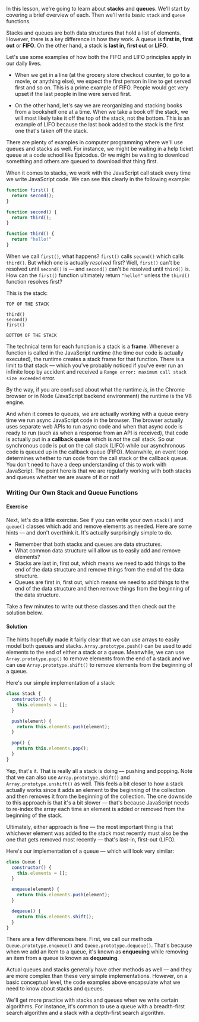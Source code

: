 In this lesson, we're going to learn about **stacks** and **queues**. We'll start by covering a brief overview of each. Then we'll write basic `stack` and `queue` functions.

Stacks and queues are both data structures that hold a list of elements. However, there is a key difference in how they work. A queue is **first in, first out** or **FIFO**. On the other hand, a stack is **last in, first out** or **LIFO**.

Let's use some examples of how both the FIFO and LIFO principles apply in our daily lives.

* When we get in a line (at the grocery store checkout counter, to go to a movie, or anything else), we expect the first person in line to get served first and so on. This is a prime example of FIFO. People would get very upset if the last people in line were served first.

* On the other hand, let's say we are reorganizing and stacking books from a bookshelf one at a time. When we take a book off the stack, we will most likely take it off the top of the stack, not the bottom. This is an example of LIFO because the last book added to the stack is the first one that's taken off the stack.

There are plenty of examples in computer programming where we'll use queues and stacks as well. For instance, we might be waiting in a help ticket queue at a code school like Epicodus. Or we might be waiting to download something and others are queued to download that thing first.

When it comes to stacks, we work with the JavaScript call stack every time we write JavaScript code. We can see this clearly in the following example:

```js
function first() {
  return second();
}

function second() {
  return third();
}

function third() {
  return "hello!"
}
```

When we call `first()`, what happens? `first()` calls `second()` which calls `third()`. But which one is actually _resolved_ first? Well, `first()` can't be resolved until `second()` is — and `second()` can't be resolved until `third()` is. How can the `first()` function ultimately return `"hello!"` unless the `third()` function resolves first?

This is the stack:

```
TOP OF THE STACK

third()
second()
first()

BOTTOM OF THE STACK
```

The technical term for each function is a stack is a **frame**. Whenever a function is called in the JavaScript runtime (the time our code is actually executed), the runtime creates a stack frame for that function. There is a limit to that stack — which you've probably noticed if you've ever run an infinite loop by accident and received a `Range error: maximum call stack size exceeded` error.

By the way, if you are confused about what the runtime _is_, in the Chrome browser or in Node (JavaScript backend environment) the runtime is the V8 engine.

And when it comes to queues, we are actually working with a queue every time we run async JavaScript code in the browser. The browser actually uses separate web APIs to run async code and when that async code is ready to run (such as when a response from an API is received), that code is actually put in a **callback queue** which is _not_ the call stack. So our synchronous code is put on the call stack (LIFO) while our asynchronous code is queued up in the callback queue (FIFO). Meanwhile, an event loop determines whether to run code from the call stack or the callback queue. You don't need to have a deep understanding of this to work with JavaScript. The point here is that we are regularly working with both stacks and queues whether we are aware of it or not!

### Writing Our Own Stack and Queue Functions

#### Exercise

Next, let's do a little exercise. See if you can write your own `stack()` and `queue()` classes which add and remove elements as needed. Here are some hints — and don't overthink it. It's actually surprisingly simple to do.

* Remember that both stacks and queues are data structures.
* What common data structure will allow us to easily add and remove elements?
* Stacks are last in, first out, which means we need to add things to the end of the data structure and remove things from the end of the data structure.
* Queues are first in, first out, which means we need to add things to the end of the data structure and then remove things from the beginning of the data structure.

Take a few minutes to write out these classes and then check out the solution below.

#### Solution

The hints hopefully made it fairly clear that we can use arrays to easily model both queues and stacks. `Array.prototype.push()` can be used to add elements to the end of either a stack or a queue. Meanwhile, we can use `Array.prototype.pop()` to remove elements from the end of a stack and we can use `Array.prototype.shift()` to remove elements from the beginning of a queue.

Here's our simple implementation of a stack:

```js
class Stack {
  constructor() {
    this.elements = [];
  }

  push(element) {
    return this.elements.push(element);
  }

  pop() {
    return this.elements.pop();
  }
}
```

Yep, that's it. That is really all a stack is doing — pushing and popping. Note that we can also use `Array.prototype.shift()` and `Array.prototype.unshift()` as well. This feels a bit closer to how a stack actually works since it adds an element to the beginning of the collection and then removes it from the beginning of the collection. The one downside to this approach is that it's a bit slower — that's because JavaScript needs to re-index the array each time an element is added or removed from the beginning of the stack.

Ultimately, either approach is fine — the most important thing is that whichever element was added to the stack most recently must also be the one that gets removed most recently — that's last-in, first-out (LIFO).

Here's our implementation of a queue — which will look very similar:

```js
class Queue {
  constructor() {
    this.elements = [];
  }

  enqueue(element) {
    return this.elements.push(element);
  }

  dequeue() {
    return this.elements.shift();
  }
}
```

There are a few differences here. First, we call our methods `Queue.prototype.enqueue()` and `Queue.prototype.dequeue()`. That's because when we add an item to a queue, it's known as **enqueuing** while removing an item from a queue is known as **dequeuing**.

Actual queues and stacks generally have other methods as well — and they are more complex than these very simple implementations. However, on a basic conceptual level, the code examples above encapsulate what we need to know about stacks and queues.

We'll get more practice with stacks and queues when we write certain algorithms. For instance, it's common to use a queue with a breadth-first search algorithm and a stack with a depth-first search algorithm.